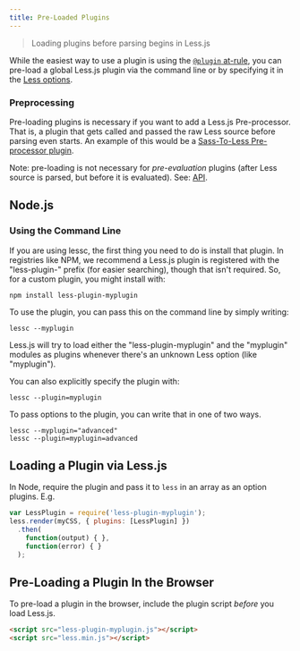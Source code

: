 ```yaml
---
title: Pre-Loaded Plugins
---
```


> Loading plugins before parsing begins in Less.js

While the easiest way to use a plugin is using the [`@plugin` at-rule](../features/#plugin-atrules-feature), you can pre-load a global Less.js plugin via the command line or by specifying it in the [Less options](#less-options).

### Preprocessing

Pre-loading plugins is necessary if you want to add a Less.js Pre-processor. That is, a plugin that gets called and passed the raw Less source before parsing even starts. An example of this would be a [Sass-To-Less Pre-processor plugin](../tools/#plugins).

Note: pre-loading is not necessary for _pre-evaluation_ plugins (after Less source is parsed, but before it is evaluated). See: [API](#api).

## Node.js

### Using the Command Line

If you are using lessc, the first thing you need to do is install that plugin. In registries like NPM, we recommend a Less.js plugin is registered with the "less-plugin-" prefix (for easier searching), though that isn't required. So, for a custom plugin, you might install with:
```
npm install less-plugin-myplugin
```
To use the plugin, you can pass this on the command line by simply writing:
```
lessc --myplugin
```
Less.js will try to load either the "less-plugin-myplugin" and the "myplugin" modules as plugins whenever there's an unknown Less option (like "myplugin").

You can also explicitly specify the plugin with:
```
lessc --plugin=myplugin
```

To pass options to the plugin, you can write that in one of two ways.
```
lessc --myplugin="advanced"
lessc --plugin=myplugin=advanced
```

Loading a Plugin via Less.js
----------------------

In Node, require the plugin and pass it to `less` in an array as an option plugins. E.g.

```js
var LessPlugin = require('less-plugin-myplugin');
less.render(myCSS, { plugins: [LessPlugin] })
  .then(
    function(output) { },
    function(error) { }
  );
```

Pre-Loading a Plugin In the Browser
-------------------

To pre-load a plugin in the browser, include the plugin script _before_ you load Less.js.

```html
<script src="less-plugin-myplugin.js"></script>
<script src="less.min.js"></script>
```


